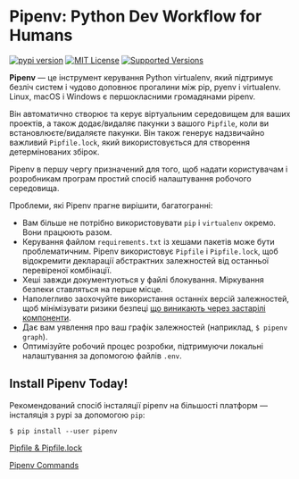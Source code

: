 # Pipenv: Python Dev Workflow for Humans
[![pypi version](https://img.shields.io/pypi/v/pipenv.svg)](https://pypi.python.org/pypi/pipenv) [![MIT License](https://img.shields.io/pypi/l/pipenv.svg)](https://pypi.python.org/pypi/pipenv) [![Supported Versions](https://img.shields.io/pypi/pyversions/pipenv.svg)](https://pypi.python.org/pypi/pipenv)

**Pipenv** — це інструмент керування Python virtualenv, який підтримує безліч систем і чудово доповнює прогалини між pip, pyenv і virtualenv. Linux, macOS і Windows є першокласними громадянами pipenv.

Він автоматично створює та керує віртуальним середовищем для ваших проектів, а також додає/видаляє пакунки з вашого `Pipfile`, коли ви встановлюєте/видаляєте пакунки. Він також генерує надзвичайно важливий `Pipfile.lock`, який використовується для створення детермінованих збірок.

Pipenv в першу чергу призначений для того, щоб надати користувачам і розробникам програм простий спосіб налаштування робочого середовища.

Проблеми, які Pipenv прагне вирішити, багатогранні:

- Вам більше не потрібно використовувати `pip` і `virtualenv` окремо. Вони працюють разом.
- Керування файлом `requirements.txt` із хешами пакетів може бути проблематичним. Pipenv використовує `Pipfile` і `Pipfile.lock`, щоб відокремити декларації абстрактних залежностей від останньої перевіреної комбінації.
- Хеші завжди документуються у файлі блокування. Міркування безпеки ставляться на перше місце.
- Наполегливо заохочуйте використання останніх версій залежностей, щоб мінімізувати ризики безпеці [що виникають через застарілі компоненти](https://www.owasp.org/index.php/Top_10-2017_A9-Using_Components_with_Known_Vulnerabilities).
- Дає вам уявлення про ваш графік залежностей (наприклад, `$ pipenv graph`).
- Оптимізуйте робочий процес розробки, підтримуючи локальні налаштування за допомогою файлів `.env`.


## Install Pipenv Today!

Рекомендований спосіб інсталяції pipenv на більшості платформ — інсталяція з pypi за допомогою `pip`:

    $ pip install --user pipenv

[Pipfile & Pipfile.lock](https://pipenv.pypa.io/en/latest/pipfile/)

[Pipenv Commands](https://pipenv.pypa.io/en/latest/commands/)